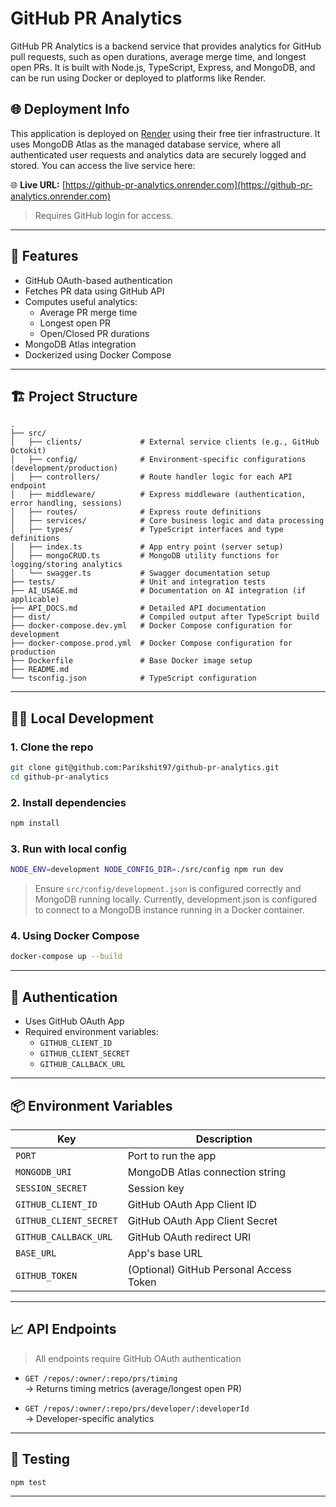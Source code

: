# GitHub PR Analytics

GitHub PR Analytics is a backend service that provides analytics for GitHub pull requests, such as open durations, average merge time, and longest open PRs. It is built with Node.js, TypeScript, Express, and MongoDB, and can be run using Docker or deployed to platforms like Render.

## 🌐 Deployment Info

This application is deployed on [Render](https://render.com) using their free tier infrastructure. It uses MongoDB Atlas as the managed database service, where all authenticated user requests and analytics data are securely logged and stored. You can access the live service here:  

🌐 **Live URL:** [https://github-pr-analytics.onrender.com](https://github-pr-analytics.onrender.com)  
> Requires GitHub login for access.

---

## 🚀 Features

- GitHub OAuth-based authentication  
- Fetches PR data using GitHub API  
- Computes useful analytics:
  - Average PR merge time  
  - Longest open PR  
  - Open/Closed PR durations  
- MongoDB Atlas integration  
- Dockerized using Docker Compose

---

## 🏗️ Project Structure

```
.
├── src/
│   ├── clients/             # External service clients (e.g., GitHub Octokit)
│   ├── config/              # Environment-specific configurations (development/production)
│   ├── controllers/         # Route handler logic for each API endpoint
│   ├── middleware/          # Express middleware (authentication, error handling, sessions)
│   ├── routes/              # Express route definitions
│   ├── services/            # Core business logic and data processing
│   ├── types/               # TypeScript interfaces and type definitions
│   ├── index.ts             # App entry point (server setup)
│   ├── mongoCRUD.ts         # MongoDB utility functions for logging/storing analytics
│   └── swagger.ts           # Swagger documentation setup
├── tests/                   # Unit and integration tests
├── AI_USAGE.md              # Documentation on AI integration (if applicable)
├── API_DOCS.md              # Detailed API documentation
├── dist/                    # Compiled output after TypeScript build
├── docker-compose.dev.yml   # Docker Compose configuration for development
├── docker-compose.prod.yml  # Docker Compose configuration for production
├── Dockerfile               # Base Docker image setup
├── README.md
└── tsconfig.json            # TypeScript configuration

```

---

## 🧑‍💻 Local Development

### 1. Clone the repo
```bash
git clone git@github.com:Parikshit97/github-pr-analytics.git
cd github-pr-analytics
```

### 2. Install dependencies
```bash
npm install
```

### 3. Run with local config
```bash
NODE_ENV=development NODE_CONFIG_DIR=./src/config npm run dev
```

> Ensure `src/config/development.json` is configured correctly and MongoDB running locally.
> Currently, development.json is configured to connect to a MongoDB instance running in a Docker container.

### 4. Using Docker Compose
```bash
docker-compose up --build
```
---

## 🔐 Authentication

- Uses GitHub OAuth App
- Required environment variables:
  - `GITHUB_CLIENT_ID`
  - `GITHUB_CLIENT_SECRET`
  - `GITHUB_CALLBACK_URL`

---

## 📦 Environment Variables

| Key                    | Description                                     |
|------------------------|-------------------------------------------------|
| `PORT`                 | Port to run the app                             |
| `MONGODB_URI`          | MongoDB Atlas connection string                 |
| `SESSION_SECRET`       | Session key                                     |
| `GITHUB_CLIENT_ID`     | GitHub OAuth App Client ID                      |
| `GITHUB_CLIENT_SECRET` | GitHub OAuth App Client Secret                  |
| `GITHUB_CALLBACK_URL`  | GitHub OAuth redirect URI                       |
| `BASE_URL`             | App's base URL                                  |
| `GITHUB_TOKEN`         | (Optional) GitHub Personal Access Token         |

---

## 📈 API Endpoints

> All endpoints require GitHub OAuth authentication

- `GET /repos/:owner/:repo/prs/timing`  
  → Returns timing metrics (average/longest open PR)

- `GET /repos/:owner/:repo/prs/developer/:developerId`  
  → Developer-specific analytics

---

## 🧪 Testing

```bash
npm test
```

---
